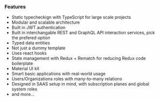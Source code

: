 ### Features

- Static typecheckign with TypeScript for large scale projects
- Modular and scalable architecture
- Built in JWT authentication
- Built in interchangable REST and GraphQL API interaction services, pick the prefered option
- Typed data entities
- Not just a dummy template
- Uses react hooks
- State management with Redux + Rematch for reducing Redux code boilerplate
- Material UI kit
- Smart basic applications with real-world usage
- Users/Organizations roles with many-to-many relations
- Designed in SAAS setup in mind, with subscription planes and global system roles
- and more...

